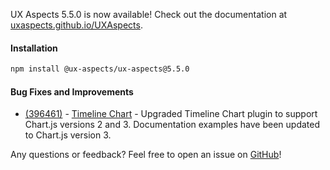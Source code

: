 UX Aspects 5.5.0 is now available! Check out the documentation at [uxaspects.github.io/UXAspects](https://uxaspects.github.io/UXAspects).

#### Installation
```bash
npm install @ux-aspects/ux-aspects@5.5.0
```

#### Bug Fixes and Improvements
* [(396461)](https://internal.almoctane.com/ui/entity-navigation?p=131002/7002&entityType=work_item&id=396461) - [Timeline Chart](https://uxaspects.github.io/UXAspects/#/charts/timeline-chart) - Upgraded Timeline Chart plugin to support Chart.js versions 2 and 3. Documentation examples have been updated to Chart.js version 3.

Any questions or feedback? Feel free to open an issue on [GitHub](https://github.com/UXAspects/UXAspects/issues)!